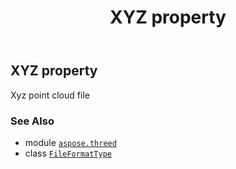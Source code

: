﻿---
title: XYZ property
second_title: Aspose.3D for Python via .NET API References
description: 
type: docs
weight: 260
url: /python-net/aspose.threed/fileformattype/xyz/
is_root: false
---

## XYZ property


Xyz point cloud file

### See Also
* module [`aspose.threed`](../../)
* class [`FileFormatType`](/3d/python-net/aspose.threed/fileformattype)
